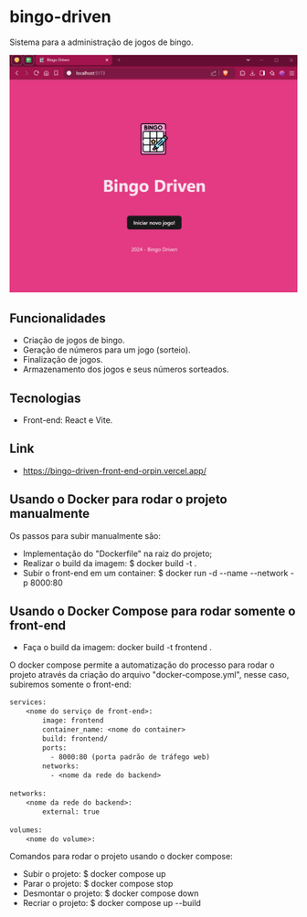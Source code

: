 # bingo-driven
Sistema para a administração de jogos de bingo.

![demonstração do bingo](demo-bingo.gif)

## Funcionalidades
- Criação de jogos de bingo.
- Geração de números para um jogo (sorteio).
- Finalização de jogos.
- Armazenamento dos jogos e seus números sorteados.

## Tecnologias
- Front-end: React e Vite.

## Link
- https://bingo-driven-front-end-orpin.vercel.app/

## Usando o Docker para rodar o projeto manualmente
Os passos para subir manualmente são:
- Implementação do "Dockerfile" na raiz do projeto;
- Realizar o build da imagem:
    $ docker build -t <nome da imagem> .
- Subir o front-end em um container:
    $ docker run -d --name <nome do container> --network <nome da rede> -p 8000:80 <nome da imagem>

## Usando o Docker Compose para rodar somente o front-end
- Faça o build da imagem: docker build -t frontend .

O docker compose permite a automatização do processo para rodar o projeto através da criação do arquivo "docker-compose.yml", nesse caso, subiremos somente o front-end:

    services:
        <nome do serviço de front-end>:
            image: frontend
            container_name: <nome do container>
            build: frontend/
            ports:
              - 8000:80 (porta padrão de tráfego web)
            networks:
              - <nome da rede do backend>
        
    networks:
        <nome da rede do backend>:
            external: true

    volumes:
        <nome do volume>:
    
Comandos para rodar o projeto usando o docker compose:
- Subir o projeto:
    $ docker compose up 
- Parar o projeto:
    $ docker compose stop
- Desmontar o projeto:
    $ docker compose down
- Recriar o projeto:
    $ docker compose up --build
               


